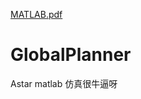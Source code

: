 [MATLAB.pdf](https://github.com/helloworld-gift1/GlobalPlanner/files/6186151/MATLAB.pdf)
# GlobalPlanner
Astar
matlab 仿真很牛逼呀
